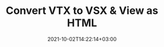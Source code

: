 ---
############################# Static ############################
layout: "autogen"
date: 2021-10-02T14:22:14+03:00
draft: false
path: "total/net/conversion/vtx-to-vsx/"

############################# Head ############################
head_title: "Convert VTX to VSX in C# VB.NET & View as HTML"
head_description: "Code example to convert VTX to VSX and 100+ other file formats in .NET (C#, VB.NET, ASP.NET & .NET Core) applications. Display the Converted VSX document as HTML viewer."

############################# Header ############################
title: "Convert VTX to VSX & View as HTML"
description: "Programmatically convert VTX to VSX in .NET applications using flexible options to customize the resultant document. Convert the complete document or specific pages based on page numbers or selective page ranges using the .NET document conversion library."

############################# SubMenu ############################
submenu:
    enable: false

############################# Content ############################
content:
    enable: true
    block:
    - title_left: "VTX to VSX Conversion in C# .NET"
      content_left: |
          VTX to VSX file conversion using C#. Add watermark and view the converted document as HTML without using any external software.

          -   Create **Converter** object to convert VTX document
          -   Set the convert options for VSX format
          -   Call **Convert** method of **Converter** class instance for conversion to VSX
          -   Set options for HTML viewer
          -   Create **Viewer** object to view converted VSX as HTML
          
      title_right: "Convert Whole Document or Specific Pages"
      content_right: |
          You require `GroupDocs.Conversion` & `GroupDocs.Viewer` namespaces to convert between a wide range of popular document types such as PDF, Microsoft Word, Excel, PowerPoint, Project, Outlook, HTML, diagrams and image file formats. Explore other [.NET APIs for Office documents](https://products.conholdate.com/total/net/) as offered by Conholdate.Total.
          
          Get the respective assembly files from the [downloads](https://downloads.conholdate.com/total/net) or fetch the whole package from [Nuget](https://www.nuget.org/packages/Conholdate.Total/) to add 'Conholdate.Total` directly in your workspace.
          
      code: |
          ```cs {linenos=false}
          // Convert VTX to VSX using GroupDocs.Conversion API
          // Create Converter object to convert VTX document
          using (Converter converter = new Converter("input.vtx"))
          {
              // set the convert options for VSX format
              var convertOptions = converter.GetPossibleConversions()["vsx"].ConvertOptions;

              // convert to VSX format
              converter.Convert("output.vsx", convertOptions);
          }

          // Set options for HTML viewer
          HtmlViewOptions viewOptions = HtmlViewOptions.ForEmbeddedResources("output{0}.html");

          // Create Viewer object to view converted VSX as HTML
          using (Viewer viewer = new Viewer("output.vsx"))
          {
              viewer.View(viewOptions);
          }
          ```
    - title_left: "Add Watermark to Converted VSX in C#"
      content_left: |
          Accurately convert documents (VTX to VSX) exactly as the original file and apply text or image watermarks to the converted document pages using C# .NET.

          -   Create **Converter** object to convert VTX document
          -   Create new instance of **WatermarkOptions** class
          -   Specify watermark properties (color, width, text, image etc)
          -   Instantiate the proper **ConvertOptions** class
          -   Set **Watermark** property of the **ConvertOptions** instance
          -   Call **Convert** method of **Converter** class instance for conversion to VSX
        
      title_right: "Source Document Information Extraction"
      content_right: |
          The documents information extraction feature not only allows getting the basic information about the source document file but it also supports extracting some valuable file-format specific information such as project start and end dates of a Microsoft Project file, any printing restrictions on a PDF document, list of folders enclosed in an Outlook data file etc. 

          Convert popular document file formats on different operating systems such as Windows, Linux or macOS while using platforms such as Windows Azure, Mono and Xamarin.
          
      code: |
          ```cs {linenos=false}
          // Create Converter object to convert VTX document
          using (Converter converter = new Converter("input.vtx"))
          {
              // Create new instance of WatermarkOptions class
              WatermarkOptions watermark = new WatermarkOptions
              {
                  Text = "Sample watermark",
                  Color = Color.Red,
                  Width = 100,
                  Height = 100,
                  Background = true
              };

              // Instantiate the proper ConvertOptions class
              PdfConvertOptions options = new PdfConvertOptions
              {
                  Watermark = watermark
              };

              // convert to VSX format
              converter.Convert("output.vsx", options);
          }
          ```
############################# About Formats ############################
about_formats:
    enable: false
############################# More Formats ############################
more_formats:
    enable: true
    auto: false
    other_out_formats: PDF DOCX DOT DOTX DOTM TXT RTF HTML MHTML XLS XLSX XLSM XLT XLTX XLTM CSV DIF PPT PPTX PPS PPSX POT POTX POTM ODT OTT OTP ODP ODS EMZ WMZ SVGZ TEX DCM WMF BMP PNG GIF JPEG TIFF
############################# Back to top ###############################
back_to_top:
  enable: true
---